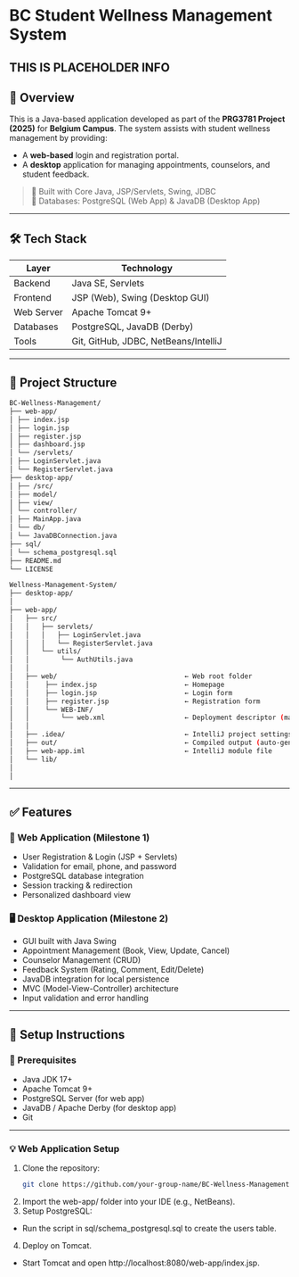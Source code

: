 # BC Student Wellness Management System

## THIS IS PLACEHOLDER INFO

## 📘 Overview

This is a Java-based application developed as part of the **PRG3781 Project (2025)** for **Belgium Campus**. The system assists with student wellness management by providing:

- A **web-based** login and registration portal.
- A **desktop** application for managing appointments, counselors, and student feedback.

> 🔹 Built with Core Java, JSP/Servlets, Swing, JDBC  
> 🔹 Databases: PostgreSQL (Web App) & JavaDB (Desktop App)

---

## 🛠️ Tech Stack

| Layer         | Technology         |
|---------------|--------------------|
| Backend       | Java SE, Servlets  |
| Frontend      | JSP (Web), Swing (Desktop GUI) |
| Web Server    | Apache Tomcat 9+   |
| Databases     | PostgreSQL, JavaDB (Derby) |
| Tools         | Git, GitHub, JDBC, NetBeans/IntelliJ |

---

## 📁 Project Structure

```bash
BC-Wellness-Management/
├── web-app/
│ ├── index.jsp
│ ├── login.jsp
│ ├── register.jsp
│ ├── dashboard.jsp
│ └── /servlets/
│ ├── LoginServlet.java
│ └── RegisterServlet.java
├── desktop-app/
│ ├── /src/
│ ├── model/
│ ├── view/
│ └── controller/
│ ├── MainApp.java
│ └── db/
│ └── JavaDBConnection.java
├── sql/
│ └── schema_postgresql.sql
├── README.md
└── LICENSE

Wellness-Management-System/
├── desktop-app/
│
├── web-app/
│   ├── src/
│   │   ├── servlets/
│   │   │   ├── LoginServlet.java
│   │   │   └── RegisterServlet.java
│   │   └── utils/
│   │        └── AuthUtils.java
│   │
│   ├── web/                                ← Web root folder
│   │    ├── index.jsp                      ← Homepage
│   │    ├── login.jsp                      ← Login form
│   │    ├── register.jsp                   ← Registration form
│   │    └── WEB-INF/                  
│   │        └── web.xml                    ← Deployment descriptor (mandatory for Tomcat)
│   │
│   ├── .idea/                              ← IntelliJ project settings (auto-generated)
│   ├── out/                                ← Compiled output (auto-generated)
│   ├── web-app.iml                         ← IntelliJ module file
│   └── lib/                                
│
│

```

---

## ✅ Features

### 🔐 Web Application (Milestone 1)

- User Registration & Login (JSP + Servlets)
- Validation for email, phone, and password
- PostgreSQL database integration
- Session tracking & redirection
- Personalized dashboard view

### 🖥️ Desktop Application (Milestone 2)

- GUI built with Java Swing
- Appointment Management (Book, View, Update, Cancel)
- Counselor Management (CRUD)
- Feedback System (Rating, Comment, Edit/Delete)
- JavaDB integration for local persistence
- MVC (Model-View-Controller) architecture
- Input validation and error handling

---

## 🧪 Setup Instructions

### 🔧 Prerequisites

- Java JDK 17+
- Apache Tomcat 9+
- PostgreSQL Server (for web app)
- JavaDB / Apache Derby (for desktop app)
- Git

---

### 💡 Web Application Setup

1. Clone the repository:
   ```bash
   git clone https://github.com/your-group-name/BC-Wellness-Management.git
2. Import the web-app/ folder into your IDE (e.g., NetBeans).
3. Setup PostgreSQL:
- Run the script in sql/schema_postgresql.sql to create the users table.
4. Deploy on Tomcat.
- Start Tomcat and open http://localhost:8080/web-app/index.jsp.
